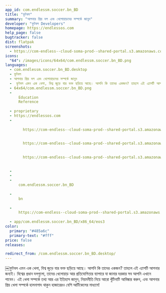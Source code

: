 ```yaml
---
app_id: com.endlessm.soccer.bn_BD
title: "ফুটবল"
summary: "আপনার প্রিয় দল এবং খেলোয়াড়দের সম্পর্কে জানুন"
developer: "ফুটবল Developers"
homepage: https://endlessos.com
help_page: false
bugtracker: false
dist: flatpak
screenshots:
  - https://com-endless--cloud-soma-prod--shared-portal.s3.amazonaws.com/apps.290.screenshots.521d220b-a752-407a-bbf8-1cf3be2b9786_201810232112835050.png
icons:
  "64": /images/icons/64x64/com.endlessm.soccer.bn_BD.png
languages:
  - com.endlessm.soccer.bn_BD.desktop
  - ফুটবল
  - আপনার প্রিয় দল এবং খেলোয়াড়দের সম্পর্কে জানুন
  - ￼ফুটবল এমন এক খেলা, বিশ্ব জুড়ে যার ভক্ত ছড়িয়ে আছে। আপনি কি তাদের একজন? তাহলে এই এ্যাপটি আপনার জন্যই। বিশ্বের প্রধান দলগুলো, তাদের খেলোয়াড় আর প্রতিযোগিতার ব্যাপারে যা জানার দরকার সব আপনি এখানে পাবেন। এই খেলা সম্পর্কে তথ্য আর এর ইতিহাস জানুন, নিয়মনীতি নিয়ে আরো খুঁটিনাটি আবিষ্কার করুন, এবং আপনার প্রিয় খেলা সম্পর্কে হালনাগাদ থাকুন হাজারেরও বেশি আর্টিকেলের মাধ্যমে!
  - 64x64/com.endlessm.soccer.bn_BD.png
  - 
      Education
      Reference
    
  - proprietary
  - https://endlessos.com
  - 
      
        https://com-endless--cloud-soma-prod--shared-portal.s3.amazonaws.com/apps.290.screenshots.521d220b-a752-407a-bbf8-1cf3be2b9786_201810232112835050.png
      
      
        https://com-endless--cloud-soma-prod--shared-portal.s3.amazonaws.com/apps.290.screenshots.a61b0d1f-1b9f-4cb4-8a46-69b1b9c8a1f4_201810232112835050.png
      
      
        https://com-endless--cloud-soma-prod--shared-portal.s3.amazonaws.com/apps.290.screenshots.a25aa98f-3da5-4a0f-91a4-3da2ee6a6e00_201810232112835050.png
      
    
  - 
  - 
  - 
      com.endlessm.soccer.bn_BD
    
  - 
      bn
    
  - 
      https://com-endless--cloud-soma-prod--shared-portal.s3.amazonaws.com/app.1361.appCenterThumbnail.dc92387f-703d-4939-b962-b13a3494cabc_201810232112464545.jpg
    
  - app/com.endlessm.soccer.bn_BD/x86_64/eos3
color:
  primary: "#485a6c"
  primary-text: "#fff"
price: false
releases:

redirect_from: /com.endlessm.soccer.bn_BD.desktop/
---
```


<p>￼ফুটবল এমন এক খেলা, বিশ্ব জুড়ে যার ভক্ত ছড়িয়ে আছে। আপনি কি তাদের একজন? তাহলে এই এ্যাপটি আপনার জন্যই। বিশ্বের প্রধান দলগুলো, তাদের খেলোয়াড় আর প্রতিযোগিতার ব্যাপারে যা জানার দরকার সব আপনি এখানে পাবেন। এই খেলা সম্পর্কে তথ্য আর এর ইতিহাস জানুন, নিয়মনীতি নিয়ে আরো খুঁটিনাটি আবিষ্কার করুন, এবং আপনার প্রিয় খেলা সম্পর্কে হালনাগাদ থাকুন হাজারেরও বেশি আর্টিকেলের মাধ্যমে!</p>